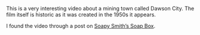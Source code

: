 This is a very interesting video about a mining town called Dawson City. The film itself is historic as it was created in the 1950s it appears.

I found the video through a post on [Soapy Smith’s Soap Box](http://soapysmiths.blogspot.com/2010/09/city-of-gold-pierre-berton-1950s.html).